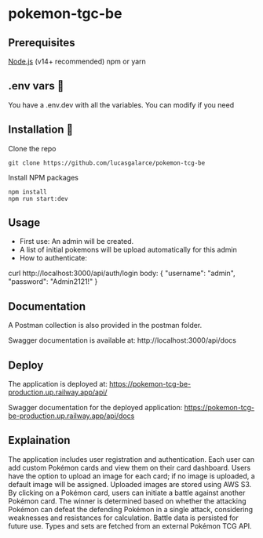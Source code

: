 # pokemon-tgc-be

## Prerequisites

[Node.js](https://nodejs.org/es/) (v14+ recommended)
npm or yarn

## .env vars 🔧

You have a .env.dev with all the variables. You can modify if you need

## Installation 🔧

Clone the repo

```
git clone https://github.com/lucasgalarce/pokemon-tcg-be
```

Install NPM packages

```
npm install
npm run start:dev
```

## Usage

- First use: An admin will be created.
- A list of initial pokemons will be upload automatically for this admin
- How to authenticate:

curl http://localhost:3000/api/auth/login
body:
{
"username": "admin",
"password": "Admin2121!"
}

## Documentation

A Postman collection is also provided in the postman folder.

Swagger documentation is available at: http://localhost:3000/api/docs

## Deploy

The application is deployed at: https://pokemon-tcg-be-production.up.railway.app/api/

Swagger documentation for the deployed application: https://pokemon-tcg-be-production.up.railway.app/api/docs

## Explaination

The application includes user registration and authentication. Each user can add custom Pokémon cards and view them on their card dashboard. Users have the option to upload an image for each card; if no image is uploaded, a default image will be assigned. Uploaded images are stored using AWS S3. By clicking on a Pokémon card, users can initiate a battle against another Pokémon card. The winner is determined based on whether the attacking Pokémon can defeat the defending Pokémon in a single attack, considering weaknesses and resistances for calculation. Battle data is persisted for future use. Types and sets are fetched from an external Pokémon TCG API.
